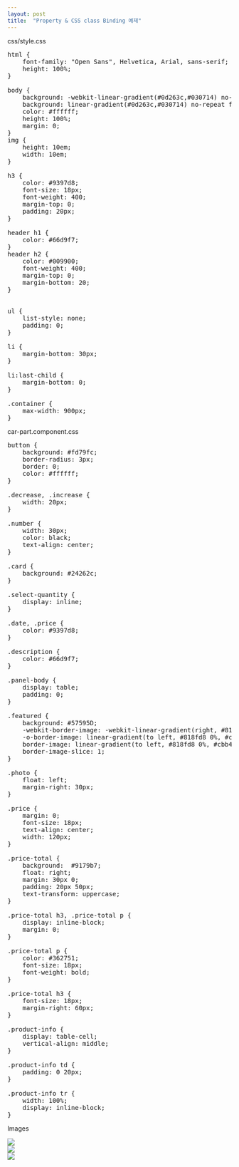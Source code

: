 ```yaml
---
layout: post
title:  "Property & CSS class Binding 예제"
---
```


css/style.css

<pre>
html {
    font-family: "Open Sans", Helvetica, Arial, sans-serif;
    height: 100%;
}

body {
    background: -webkit-linear-gradient(#0d263c,#030714) no-repeat fixed;
    background: linear-gradient(#0d263c,#030714) no-repeat fixed;
    color: #ffffff;
    height: 100%;
    margin: 0;
}
img {
    height: 10em;
    width: 10em;
}

h3 {
    color: #9397d8;
    font-size: 18px;
    font-weight: 400;
    margin-top: 0;
    padding: 20px;
}

header h1 {
    color: #66d9f7;
}
header h2 {
    color: #009900;
    font-weight: 400;
    margin-top: 0;
    margin-bottom: 20;
}


ul {
    list-style: none;
    padding: 0;
}

li {
    margin-bottom: 30px;
}

li:last-child {
    margin-bottom: 0;
}

.container {
    max-width: 900px;
}
</pre>


car-part.component.css

<pre>
button {
    background: #fd79fc;
    border-radius: 3px;
    border: 0;
    color: #ffffff;
}

.decrease, .increase {
    width: 20px;
}

.number {
    width: 30px;
    color: black;
    text-align: center;
}

.card {
    background: #24262c;
}

.select-quantity {
    display: inline;
}

.date, .price {
    color: #9397d8;
}

.description {
    color: #66d9f7;
}

.panel-body {
    display: table;
    padding: 0;
}

.featured {
    background: #57595D;
    -webkit-border-image: -webkit-linear-gradient(right, #818fd8 0%, #cbb4e2 50%, #a6f2f5 100%);
    -o-border-image: linear-gradient(to left, #818fd8 0%, #cbb4e2 50%, #a6f2f5 100%);
    border-image: linear-gradient(to left, #818fd8 0%, #cbb4e2 50%, #a6f2f5 100%);
    border-image-slice: 1;
}

.photo {
    float: left;
    margin-right: 30px;
}

.price {
    margin: 0;
    font-size: 18px;
    text-align: center;
    width: 120px;
}

.price-total {
    background:  #9179b7;
    float: right;
    margin: 30px 0;
    padding: 20px 50px;
    text-transform: uppercase;
}

.price-total h3, .price-total p {
    display: inline-block;
    margin: 0;
}

.price-total p {
    color: #362751;
    font-size: 18px;
    font-weight: bold;
}

.price-total h3 {
    font-size: 18px;
    margin-right: 60px;
}

.product-info {
    display: table-cell;
    vertical-align: middle;
}

.product-info td {
    padding: 0 20px;
}

.product-info tr {
    width: 100%;
    display: inline-block;
}
</pre>


Images

<img src="https://github.com/seccoding/seccoding.github.io/tree/master/images/seats.jpg"/><br/>
<img src="https://github.com/seccoding/seccoding.github.io/tree/master/images/shocks.jpg"/><br/>
<img src="https://github.com/seccoding/seccoding.github.io/tree/master/images/tires.jpg"/>
